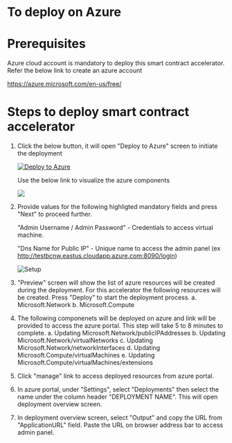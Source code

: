 # To deploy on Azure

Prerequisites
=============
Azure cloud account is mandatory to deploy this smart contract accelerator. Refer the below link to create an azure account 

https://azure.microsoft.com/en-us/free/


Steps to deploy smart contract accelerator
==========================================

1. Click the below button, it will open "Deploy to Azure" screen to initiate the deployment

    [![Deploy to Azure](https://azuredeploy.net/deploybutton.png)](https://azuredeploy.net/) 

    Use the below link to visualize the azure components

    <a href="http://armviz.io/#/?load=https%3A%2F%2Fraw.githubusercontent.com%2Frarunms%2Fautodeploy%2Fmaster%2Fazuredeploy.json" target="_blank">
    <img src="http://armviz.io/visualizebutton.png"/>
    </a>

2. Provide values for the following highligted mandatory fields and press "Next" to proceed further.
   
    "Admin Username / Admin Password" - Credentials to access virtual machine.
    
    "Dns Name for Public IP" - Unique name to access the admin panel 
    (ex http://testbcnw.eastus.cloudapp.azure.com:8090/login) 

    ![Setup](/images/setup.png)

3. "Preview" screen will show the list of azure resources will be created during the deployment. For this accelerator the following resources will be created. Press "Deploy" to start the deployment process.
    a. Microsoft.Network
    b. Microsoft.Compute

4. The following componenets will be deployed on azure and link will be provided to access the azure portal. This step will take 5 to 8 minutes to complete.
    a. Updating Microsoft.Network/publicIPAddresses
    b. Updating Microsoft.Network/virtualNetworks
    c. Updating Microsoft.Network/networkInterfaces
    d. Updating Microsoft.Compute/virtualMachines
    e. Updating Microsoft.Compute/virtualMachines/extensions 

5. Click "manage" link to access deployed resources from azure portal.

6. In azure portal, under "Settings", select "Deployments" then select the name under the column header "DEPLOYMENT NAME". This will open deployment overview screen.

7. In deployment overview screen, select "Output" and copy the URL from "ApplicationURL" field. Paste the URL on browser address bar to access admin panel.









